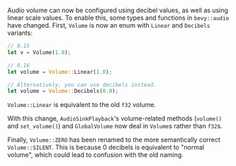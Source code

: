 Audio volume can now be configured using decibel values, as well as using linear scale values. To enable this, some types and functions in `bevy::audio` have changed. First, `Volume` is now an enum with `Linear` and `Decibels` variants:

```rust
// 0.15
let v = Volume(1.0);

// 0.16
let volume = Volume::Linear(1.0);

// Alternatively, you can use decibels instead.
let volume = Volume::Decibels(0.0);
```

`Volume::Linear` is equivalent to the old `f32` volume.

With this change, `AudioSinkPlayback`'s volume-related methods (`volume()` and `set_volume()`) and `GlobalVolume` now deal in `Volume`s rather than `f32`s.

Finally, `Volume::ZERO` has been renamed to the more semantically correct `Volume::SILENT`. This is because 0 decibels is equivalent to "normal volume", which could lead to confusion with the old naming.

